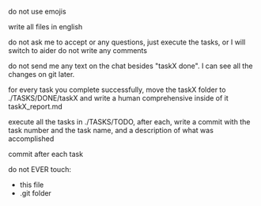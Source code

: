 do not use emojis

write all files in english

do not ask me to accept or any questions, just execute the tasks, or I will switch to aider
do not write any comments

do not send me any text on the chat besides "taskX done". I can see all the changes on git later.

for every task you complete successfully, move the taskX folder to ./TASKS/DONE/taskX and write a human comprehensive inside of it taskX_report.md

execute all the tasks in ./TASKS/TODO, after each, write a commit with the task number and the task name, and a description of what was accomplished

commit after each task

do not EVER touch:
- this file
- .git folder